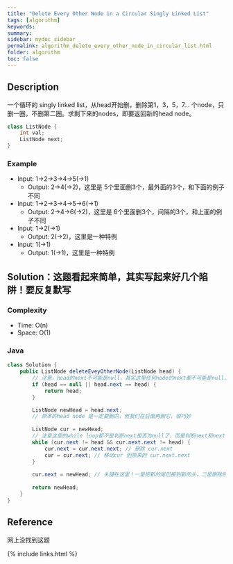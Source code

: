 ```yaml
---
title: "Delete Every Other Node in a Circular Singly Linked List"
tags: [algorithm]
keywords:
summary:
sidebar: mydoc_sidebar
permalink: algorithm_delete_every_other_node_in_circular_list.html
folder: algorithm
toc: false
---
```


## Description
一个循环的 singly linked list，从head开始删，删除第1，3，5，7... 个node，只删一圈，不删第二圈。求剩下来的nodes，即要返回新的head node。
```java
class ListNode {
    int val;
    ListNode next;
}
```

### Example
* Input: 1->2->3->4->5(->1)
  * Output: 2->4(->2)，这里是 5个里面删3个，最外面的3个，和下面的例子不同
* Input: 1->2->3->4->5->6(->1)
  * Output: 2->4->6(->2)，这里是 6个里面删3个，间隔的3个，和上面的例子不同
* Input: 1->2(->1)
  * Output: 2(->2)，这里是一种特例
* Input: 1(->1)
  * Output: 1(->1)，这里是一种特例
  
## Solution：这题看起来简单，其实写起来好几个陷阱！要反复默写

### Complexity
* Time: O(n)
* Space: O(1)

### Java
```java
class Solution {
    public ListNode deleteEveyOtherNode(ListNode head) {
        // 注意，head的next不可能是null，其实这里任何node的next都不可能是null，因为是循环list
        if (head == null || head.next == head) {
            return head;
        }

        ListNode newHead = head.next;
        // 原本的head node 是一定要删的，但我们在后面再删它，很巧妙
        
        ListNode cur = newHead;
        // 注意这里的while loop都不是判断next是否为null了，而是判断next和next.next是否为原本的head
        while (cur.next != head && cur.next.next != head) {
            cur.next = cur.next.next; // 删除 cur.next
            cur = cur.next; // 移动cur 到原来的 cur.next.next
        }
        
        cur.next = newHead; // 关键在这里！一是把新的尾巴接到新的头，二是删除原来的head node！
        
        return newHead;
    }
}
```

## Reference
网上没找到这题

{% include links.html %}
